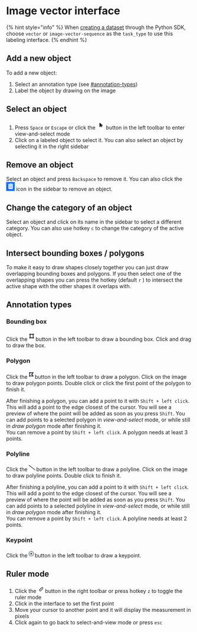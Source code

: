 # Image vector interface

{% hint style="info" %}
When [creating a dataset](https://sdkdocs.segments.ai/en/latest/client.html#create-a-dataset) through the Python SDK, choose `vector` or `image-vector-sequence` as the `task_type` to use this labeling interface.&#x20;
{% endhint %}

## Add a new object

To add a new object:

1. Select an annotation type (see [#annotation-types](image-vector-interface.md#annotation-types "mention"))
2. Label the object by drawing on the image&#x20;

## Select an object

1. Press `Space` or `Escape` or click the ![](<../../.gitbook/assets/image (31).png>) button in the left toolbar to enter view-and-select mode
2. Click on a labeled object to select it. You can also select an object by selecting it in the right sidebar

## Remove an object

Select an object and press `Backspace` to remove it. You can also click the ![](<../../.gitbook/assets/image (9) (1).png>) icon in the sidebar to remove an object.

## Change the category of an object

Select an object and click on its name in the sidebar to select a different category. You can also use hotkey `c` to change the category of the active object.

## Intersect bounding boxes / polygons

To make it easy to draw shapes closely together you can just draw overlapping bounding boxes and polygons. If you then select one of the overlapping shapes you can press the hotkey (default `r` ) to intersect the active shape with the other shapes it overlaps with.

## Annotation types

### Bounding box

Click the![](<../../.gitbook/assets/image (21).png>)button in the left toolbar to draw a bounding box. Click and drag to draw the box.

### Polygon

Click the![](<../../.gitbook/assets/image (32).png>)button in the left toolbar to draw a polygon. Click on the image to draw polygon points. Double click or click the first point of the polygon to finish it.

After finishing a polygon, you can add a point to it with `Shift + left click`. This will add a point to the edge closest of the cursor. You will see a preview of where the point will be added as soon as you press `Shift`. You can add points to a selected polygon in _view-and-select_ mode, or while still in _draw polygon_ mode after finishing it. \
You can remove a point by `Shift + left click`. A polygon needs at least 3 points.

### Polyline

Click the![](<../../.gitbook/assets/image (30) (2).png>)button in the left toolbar to draw a polyline. Click on the image to draw polyline points. Double click to finish it.

After finishing a polyline, you can add a point to it with `Shift + left click`. This will add a point to the edge closest of the cursor. You will see a preview of where the point will be added as soon as you press `Shift`. You can add points to a selected polyline in _view-and-select_ mode, or while still in _draw polygon_ mode after finishing it.\
You can remove a point by `Shift + left click`. A polyline needs at least 2 points.

### Keypoint

Click the![](<../../.gitbook/assets/image (13).png>)button in the left toolbar to draw a keypoint.

## Ruler mode

1. Click the ![](<../../.gitbook/assets/image (35).png>)button in the right toolbar or press hotkey `z` to toggle the ruler mode
2. Click in the interface to set the first point
3. Move your cursor to another point and it will display the measurement in pixels
4. Click again to go back to select-and-view mode or press `esc`
